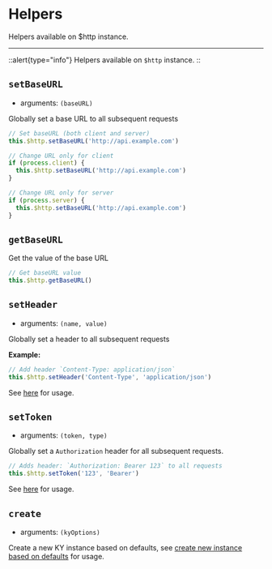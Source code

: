 # Helpers

Helpers available on $http instance.

---

::alert{type="info"}
Helpers available on `$http` instance.
::

## `setBaseURL`

- arguments: `(baseURL)`

Globally set a base URL to all subsequent requests

```js
// Set baseURL (both client and server)
this.$http.setBaseURL('http://api.example.com')

// Change URL only for client
if (process.client) {
  this.$http.setBaseURL('http://api.example.com')
}

// Change URL only for server
if (process.server) {
  this.$http.setBaseURL('http://api.example.com')
}
```

## `getBaseURL`

Get the value of the base URL

```js
// Get baseURL value
this.$http.getBaseURL()
```

## `setHeader`

- arguments: `(name, value)`

Globally set a header to all subsequent requests

**Example:**

```js
// Add header `Content-Type: application/json`
this.$http.setHeader('Content-Type', 'application/json')
```

See [here](/advanced#header-helpers) for usage.

## `setToken`

- arguments: `(token, type)`

Globally set a `Authorization` header for all subsequent requests.

```js
// Adds header: `Authorization: Bearer 123` to all requests
this.$http.setToken('123', 'Bearer')
```

See [here](/advanced#settokentoken-type) for usage.

## `create`

- arguments: `(kyOptions)`

Create a new KY instance based on defaults, see [create new instance based on defaults](/advanced#create-new-instance-based-on-defaults) for usage.
